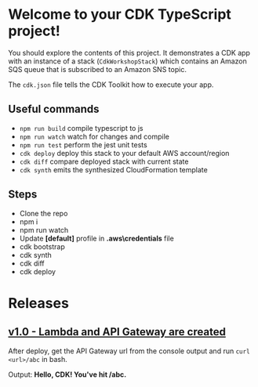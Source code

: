 # Welcome to your CDK TypeScript project!

You should explore the contents of this project. It demonstrates a CDK app with an instance of a stack (`CdkWorkshopStack`)
which contains an Amazon SQS queue that is subscribed to an Amazon SNS topic.

The `cdk.json` file tells the CDK Toolkit how to execute your app.

## Useful commands

 * `npm run build`   compile typescript to js
 * `npm run watch`   watch for changes and compile
 * `npm run test`    perform the jest unit tests
 * `cdk deploy`      deploy this stack to your default AWS account/region
 * `cdk diff`        compare deployed stack with current state
 * `cdk synth`       emits the synthesized CloudFormation template

## Steps

* Clone the repo
* npm i
* npm run watch
* Update **[default]** profile in **.aws\credentials** file
* cdk bootstrap
* cdk synth
* cdk diff
* cdk deploy

# Releases

## [v1.0 - Lambda and API Gateway are created](https://github.com/Ayyappu/cdk-workshop/releases/tag/v1.0)

After deploy, get the API Gateway url from the console output and run `curl <url>/abc` in bash.

Output: **Hello, CDK! You've hit /abc.**
